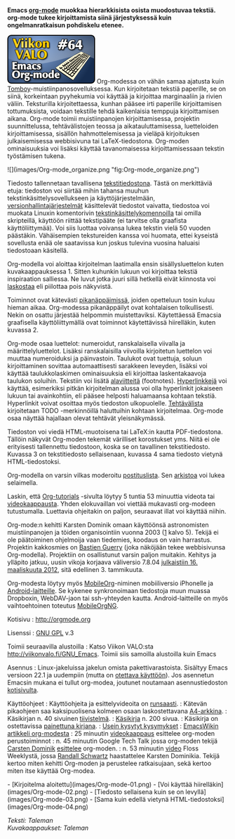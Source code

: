 <!--
Title: Emacs Org-mode
Week: 2x12
Number: 64
Date: 2012/03/18
Pageimage: valo64-emacs_org-mode.png
Tags: Aix,Dos,FreeBSD,HP-UX,Irix,Linux,Mac OS X,NetBSD,OpenBSD,OpenVMS,Solaris,Windows,Muistiinpanot
-->

**Emacs [org-mode](http://en.wikipedia.org/wiki/Org-mode) muokkaa
hierarkkisista osista muodostuvaa tekstiä. org-mode tukee kirjoittamista
siinä järjestyksessä kuin ongelmanratkaisun pohdiskelu etenee.**

![](images/valo64-emacs_org-mode.png "fig:valo64-emacs_org-mode.png")
Org-modessa on vähän samaa ajatusta kuin
[Tomboy](http://viikonvalo.fi/Tomboy)-muistiinpanosovelluksessa. Kun
kirjoitetaan tekstiä paperille, se on siinä, korkeintaan pyyhekumia voi
käyttää ja kirjoittaa marginaaliin ja rivien väliin. Teksturilla
kirjoitettaessa, kunhan pääsee irti paperille kirjoittamisen
tottumuksista, voidaan tekstille tehdä kaikenlaisia temppuja
kirjoittamisen aikana. Org-mode toimii muistiinpanojen kirjoittamisessa,
projektin suunnittelussa, tehtävälistojen teossa ja aikatauluttamisessa,
luetteloiden kirjoittamisessa, sisällön hahmottelemisessa ja vieläpä
kirjoituksen julkaisemisessa webbisivuna tai LaTeX-tiedostona. Org-moden
ominaisuuksia voi lisäksi käyttää tavanomaisessa kirjoittamisessaan
tekstin työstämisen tukena.
<div class="rightimage" markdown="1">
![](images/Org-mode_organize.png "fig:Org-mode_organize.png")
</div>

Tiedosto tallennetaan tavallisena
[tekstitiedostona](http://fi.wikipedia.org/wiki/Tekstitiedosto). Tästä
on merkittäviä etuja: tiedoston voi siirtää mihin tahansa muuhun
tekstinkäsittelysovellukseen ja käyttöjärjestelmään,
[versionhallintajärjestelmät](http://fi.wikipedia.org/wiki/Versionhallinta)
käsittelevät tiedostot vaivatta, tiedostoa voi muokata Linuxin
komentorivin
[tekstinkäsittelykomennoilla](http://en.wikipedia.org/wiki/Category:Unix_text_processing_utilities)
tai omilla skripteillä, käyttöön riittää tekstipääte (ei tarvitse olla
graafista käyttöliittymää). Voi siis luottaa voivansa lukea tekstin
vielä 50 vuoden päästäkin. Vähäisempien tekstureiden kanssa voi huomata,
ettei kyseistä sovellusta enää ole saatavissa kun joskus tulevina
vuosina haluaisi tiedostoaan käsitellä.

Org-modella voi aloittaa kirjoitelman laatimalla ensin sisällysluettelon
kuten kuvakaappauksessa 1. Sitten kuhunkin lukuun voi kirjoittaa tekstiä
inspiraation salliessa. Ne luvut jotka juuri sillä hetkellä eivät
kiinnosta voi [laskostaa](http://en.wikipedia.org/wiki/Folding_editor)
eli piilottaa pois näkyvistä.

Toiminnot ovat kätevästi
[pikanäppäimissä](http://fi.wikipedia.org/wiki/Pikan%C3%A4pp%C3%A4in),
joiden opetteluun tosin kuluu hieman aikaa. Org-modessa pikanäppäilyt
ovat kohtalaisen tolkullisesti. Nekin on osattu järjestää helpommin
muistettaviksi. Käytettäessä Emacsia graafisella käyttöliittymällä ovat
toiminnot käytettävissä hiirelläkin, kuten kuvassa 2.

Org-mode osaa luettelot: numeroidut, ranskalaisella viivalla ja
määrittelyluettelot. Lisäksi ranskalaisilla viivoilla kirjoitetun
luettelon voi muuttaa numeroiduksi ja päinvastoin. Taulukot ovat
tuettuja, soluun kirjoittaminen sovittaa automaattisesti sarakkeen
leveyden, lisäksi voi käyttää taulukkolaskimen ominaisuuksia eli
kirjoittaa laskentakaavoja taulukon soluihin. Tekstiin voi lisätä
[alaviitteitä](http://en.wikipedia.org/wiki/Footnote) (footnotes).
[Hyperlinkkejä](http://fi.wikipedia.org/wiki/Hyperlinkki) voi käyttää,
esimerkiksi pitkän kirjoitelman alussa voi olla hyperlinkit jokaiseen
lukuun tai avainkohtiin, eli pääsee helposti haluamaansa kohtaan
tekstiä. Hyperlinkit voivat osoittaa myös tiedoston ulkopuolelle.
[Tehtävälista](http://en.wikipedia.org/wiki/Todo_list#Task_list)
kirjoitetaan TODO -merkinnöillä haluttuihin kohtaan kirjoitelmaa.
Org-mode osaa näyttää hajallaan olevat tehtävät yleisnäkymässä.

Tiedoston voi viedä HTML-muotoisena tai LaTeX:in kautta PDF-tiedostona.
Tällöin näkyvät Org-moden tekemät värilliset korostukset yms. Niitä ei
ole erityisesti tallennettu tiedostoon, koska se on tavallinen
tekstitiedosto. Kuvassa 3 on tekstitiedosto sellaisenaan, kuvassa 4 sama
tiedosto vietynä HTML-tiedostoksi.

Org-modella on varsin vilkas moderoitu
[postituslista](http://orgmode.org/org-mode-support.html). Sen
[arkistoa](http://news.gmane.org/gmane.emacs.orgmode) voi lukea
selaimella.

Laskin, että
[Org-tutorials](http://orgmode.org/worg/org-tutorials/index.html)
-sivulta löytyy 5 tuntia 53 minuuttia videota tai
[videokaappausta](http://en.wikipedia.org/wiki/Screencast). Yhden
elokuvaillan voi viettää mukavasti org-modeen tutustumalla. Luettavia
ohjeitakin on paljon, seuraavat illat voi käyttää niihin.

Org-mode:n kehitti Karsten Dominik omaan käyttöönsä astronomisten
muistiinpanojen ja töiden organisointiin vuonna 2003
([1](http://lumiere.ens.fr/~guerry/emacs-orgmode-gnu-hackers-meeting-2011.html)
kalvo 5). Tekijä ei ole päätoiminen ohjelmoija vaan tiedemies, koodaus
on vain harrastus. Projektin kakkosmies on [Bastien
Guerry](http://lumiere.ens.fr/~guerry/) (joka näköjään tekee
webbisivunsa Org-modella). Projektiin on osallistunut varsin paljon
muitakin. Kehitys ja ylläpito jatkuu, uusin vikoja korjaava väliversio
7.8.04 [julkaistiin 16. maaliskuuta
2012](http://orgmode.org/org-mode-news.html), sitä edellinen 3.
tammikuuta.

Org-modesta löytyy myös [MobileOrg](http://mobileorg.ncogni.to/)-niminen
mobiiliversio iPhonelle ja
[Android-laitteille](https://play.google.com/store/apps/details?id=com.matburt.mobileorg).
Se kykenee synkronoimaan tiedostoja muun muassa Dropboxin, WebDAV-jaon
tai ssh-yhteyden kautta. Android-laitteille on myös vaihtoehtoinen
toteutus
[MobileOrgNG](https://play.google.com/store/apps/details?id=com.matburt.mobileorg.ng).

Kotisivu
:   <http://orgmode.org>

Lisenssi
:   [GNU GPL](GNU_GPL) v.3

Toimii seuraavilla alustoilla
:   Katso Viikon VALO:sta <http://viikonvalo.fi/GNU_Emacs>. Toimii siis
    samoilla alustoilla kuin Emacs

Asennus
:   Linux-jakeluissa jakelun omista pakettivarastoista. Sisältyy Emacs
    versioon 22.1 ja uudempiin (mutta on [otettava
    käyttöön](http://orgmode.org/org.html#Activation)). Jos asennetun
    Emacsin mukana ei tullut org-modea, joutunet noutamaan
    asennustiedoston
    [kotisivulta](http://orgmode.org/org-mode-download.html).

Käyttöohjeet
:   Käyttöohjeita ja esittelyvideoita on
    [runsaasti](http://orgmode.org/org-mode-documentation.html).
:   Kätevän pikaohjeen saa kaksipuolisena kolmeen osaan laskostettavana
    [A4-arkkina](http://orgmode.org/orcgard.pdf).
:   Käsikirjan n. 40 sivuinen
    [tiivistelmä](http://orgmode.org/orgguide.pdf).
:   [Käsikirja](http://orgmode.org/manual/index.html) n. 200 sivua.
:   Käsikirja on ostettavissa [painettuna
    kirjana](http://www.network-theory.co.uk/org/manual/).
:   [Usein kysytyt kysymykset](http://orgmode.org/worg/org-faq.html)
:   [EmacsWikin artikkeli
    org-modesta](http://www.emacswiki.org/emacs/OrgMode)
:   25 minuutin [videokaappaus](http://jaderholm.com/screencasts.html)
    esittelee org-moden perustoiminnot
:   n. 45 minuutin Google Tech Talk jossa org-moden tekijä [Carsten
    Dominik](http://staff.science.uva.nl/~dominik/)
    [esittelee](http://orgmode.org/talks/GoogleTech.html) org-moden.
:   n. 53 minuutin [video](http://twit.tv/show/floss-weekly/136) Floss
    Weeklystä, jossa [Randall
    Schwartz](http://en.wikipedia.org/wiki/Randal_L._Schwartz)
    haastattelee Karsten Dominikia. Tekijä kertoo miten kehitti
    Org-moden ja perustelee ratkaisujaan, sekä kertoo miten itse käyttää
    Org-modea.

<div class="psgallery" markdown="1">
-   [Kirjoitelma aloitettu](images/Org-mode-01.png)
-   [Voi käyttää hiirelläkin](images/Org-mode-02.png)
-   [Tiedosto sellaisena kuin se on levyllä](images/Org-mode-03.png)
-   [Sama kuin edellä vietynä HTML-tiedostoksi](images/Org-mode-04.png)
</div>

*Teksti: Taleman* <br />
*Kuvakaappaukset: Taleman*
